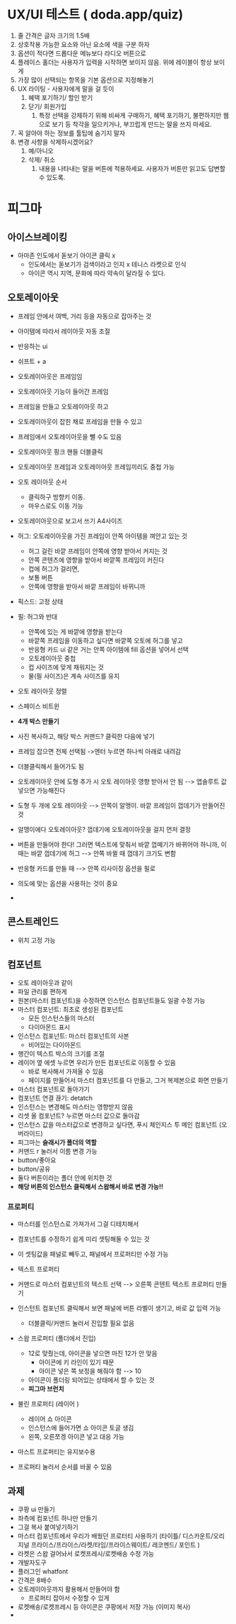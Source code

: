 
# UX/UI 테스트 ( doda.app/quiz)

1. 줄 간격은 글자 크기의 1.5배
2. 상호작용 가능한 요소와 아닌 요소에 색을 구분 하자
3. 옵션이 적다면 드롭다운 메뉴보다 라디오 버튼으로
4. 플레이스 홀더는 사용자가 입력을 시작하면 보이지 않음. 위에 레이블이 항상 보이게
5. 가장 많이 선택되는 항목을 기본 옵션으로 지정해놓기
6. UX 라이팅 - 사용자에게 말을 걸 듯이
	1. 혜택 포기하기/ 할인 받기
	2. 닫기/ 회원가입
		1. 특정 선택을 강제하기 위해 비싸게 구매하기, 혜택  포기하기, 불편하지만 웹으로 보기 등 착각을 일으키거나, 부끄럽게 만드는 말을 쓰지 마세요.
7. 꼭 알아야 하는 정보를 툴팁에 숨기지 말자
8. 변경 사항을 삭제하시겠어요? 
	1. 예/아니오
	2. 삭제/ 취소
		1. 내용을 나타내는 말을 버튼에 적용하세요. 사용자가 버튼만 읽고도 답변할 수 있도록.

# 피그마


## 아이스브레이킹
- 아마존 인도에서 돋보기 아이콘 클릭 x
	-  인도에서는 돋보기가 검색이라고 인지 x 테니스 라켓으로 인식
	- 아이콘 역시 지역, 문화에 따라 약속이 달라질 수 있다. 


## 오토레이아웃

- 프레임 안에서 여백, 거리 등을 자동으로 잡아주는 것 
- 아이템에 따라서 레이아웃 자동 조절
- 반응하는 ui
- 쉬프트 + a
- 오토레이아웃은 프레임임
- 오토레이아웃 기능이 들어간 프레임
- 프레임을 만들고 오토레이아웃 하고
- 오토레이아웃이 잡힌 채로 프레임을 만들 수 있고
- 프레임에서 오토레이아웃을 뺄 수도 있음 
- 오토레이아웃 핑크 핸들 더블클릭
- 오토레이아웃 프레임과 오토레이아웃 프레임끼리도 중첩 가능
- 오토 레이아웃 순서
	- 클릭하구 방향키 이동.
	- 마우스로도 이동 가능
- 오토레이아웃으로 보고서 쓰기 A4사이즈 
- 허그: 오토레이아웃을 가진 프레임이 안쪽 아이템을 껴안고 있는 것
	- 허그 걸린 바깥 프레임이 안쪽에 영향 받아서 커지는 것
	- 안쪽 콘텐츠에 영향을 받아서 바깥쪽 프레임이 커진다 
	- 컵에 허그가 걸리면, 
	- 보통 버튼 
	- 안쪽에 영향을 받아서 바깥 프레임이 바뀌니까 
- 픽스드: 고정 상태
- 필: 허그와 반대
	- 안쪽에 있는 게 바깥에 영향을 받는다
	- 바깥쪽 프레임을 이동하고 싶다면 바깥쪽 오토에 허그를 넣고
	- 반응형 카드 ui 같은 거는 안쪽 아이템에 fill 옵션을 넣어서 선택
	- 오토레이아웃 중첩 
	- 컵 사이즈에 맞게 채워지는 것
	- 물(필 사이즈)은 계속 사이즈를 유지
- 오토 레이아웃 정렬
- 스페이스 비트윈
- **4개 박스 만들기**
- 사진 복사하고, 해당 박스 커맨드? 클릭한 다음에 넣기 
- 프레임 잡으면 전체 선택됨 ->엔터 누르면 하나씩 아래로 내려감
- 더블클릭해서 들어가도 됨
- 오토레이아웃 안에 도형 추가 시 오토 레이아웃 영향 받아서 안 됨 --> 앱솔루트 값 넣으면 가능해진다 

- 도형 두 개에 오토 레이아웃 --> 안쪽이 알맹이. 바깥 프레임이 껍데기가 만들어진 것
- 알맹이에다 오토레이아웃? 껍데기에 오토레이아웃을 걸지 먼저 결정
- 버튼을 만들어야 한다! 그러면 텍스트에 맞춰서 바깥 껍떼기가 바뀌어야 하니까, 이 때는 바깥 껍데기에 허그 --> 안쪽 바뀔 때 껍데기 크기도 변함
- 반응형 카드를 만들 때 --> 안쪽 리사이징 옵션을 필로 
- 의도에 맞는 옵션을 사용하는 것이 중요 
- 

## 콘스트레인드
- 위치 고정 가능 

## 컴포넌트

- 오토 레이아웃과 같이
- 파일 관리를 편하게
- 원본(마스터 컴포넌트)을 수정하면 인스턴스 컴포넌트들도 일괄 수정 가능
- 마스터 컴포넌트: 최초로 생성된 컴포넌트
	- 모든 인스턴스들의 마스터
	- 다이아몬드 표시
- 인스턴스 컴포넌트: 마스터 컴포넌트의 사본
	- 비어있는 다이아몬드
- 행간이 텍스트 박스의 크기를 조절
- 레이어 옆 에셋 누르면 우리가 만든 컴포넌트로 이동할 수 있음 
	- 바로 복사해서 가져올 수 있음
	- 페이지를 만들어서 마스터 컴포넌트를 다 만들고, 그거 복제본으로 화면 만들기
- 마스터 컴포넌트로 돌아가기
- 컴포넌트 연결 끊기: detatch
- 인스턴스는 변경해도 마스터는 영향받지 않음
- 리셋 올 컴포넌트? 누르면 마스터 값으로 돌아감
- 인스턴스 값을 마스터값으로 변경하고 싶다면, 푸시 체인지스 투 메인 컴포넌트 (오버라이드)
- 피그마는 **슬래시가 폴더의 역할** 
- 커맨드 r 눌러서 이름 변경 가능
- button/좋아요
- button/공유
- 둘다 버튼이라는 폴더 안에 위치한 것
- **해당 버튼의 인스턴스 클릭해서 스왑해서 바로 변경 가능!!**

###  프로퍼티

- 마스터를 인스턴스로 가져가서 그걸 디테치해서 

- 컴포넌트를 수정하기 쉽게 미리 셋팅해둘 수 있는 것
- 이 셋팅값을 패널로 빼두고, 패널에서 프로퍼티만 수정 가능
- 텍스트 프로퍼티
- 커맨드로 마스터 컴포넌트의 텍스트 선택 --> 오른쪽 콘텐트 텍스트 프로퍼티 만들기 
- 인스턴트 컴포넌트 클릭해서 보면 패널에 버튼 라벨이 생기고, 바로 값  입력 가능
	- 더블클릭/커맨드 눌러서 진입할 필요 없음
- 스왑 프로퍼티 (폴더에서 진입)
	- 12로 맞췄는데, 아이콘을 넣으면 마진 12가 안 맞음
		- 아이콘에 키 라인이 있기 때문
		- 아이콘 넣은 쪽 보정을 해줘야 함 --> 10
	- 아이콘이 폴더링 되어있는 상태에서 할 수 있는 것 
	- **피그마 브런치**
- 불린 프로퍼티 (레이어 )
	- 레이어 쇼 아이콘
	- 인스턴스에 들어가면 쇼 아이콘 토글 생김 
	- 왼쪽, 오른쪼겡 아이콘 넣고 대응 가능
- 마스트 프로퍼티는 유지보수용 
- 프로퍼티 눌러서 순서를 바꿀 수 있음

## 과제

- 쿠팡 ui 만들기
- 좌측에 컴포넌트 하나만 만들기
- 그걸 복사 붙여넣기하기
- 마스터 컴포넌트에서 우리가 배웠던 프로터티 사용하기 (타이틀/ 디스카운트/오리지널 프라이스/프라이스/라켓/타임/프라이스웨이트/ 레코멘드/ 포인트 )
- 라켓은 스왑 걸어놔서 로켓프레시/로켓배송 수정 가능 
- 개발자도구
- 플러그인 whatfont
- 간격은 8배수
- 오토레이아웃까지 활용해서 만들어야 함
	- 프로퍼티 잡아서 수정할 수 있게
- 로켓배송/로켓프레시 등 아이콘은 쿠팡에서 저장 가능 (이미지 복사)
- 
